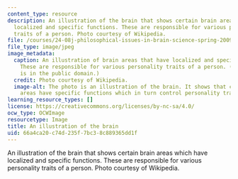 ```yaml
---
content_type: resource
description: An illustration of the brain that shows certain brain areas which have
  localized and specific functions. These are responsible for various personality
  traits of a person. Photo courtesy of Wikipedia.
file: /courses/24-08j-philosophical-issues-in-brain-science-spring-2009/66a4ca20c74d235f7bc38c889365dd1f_24-08js09.jpg
file_type: image/jpeg
image_metadata:
  caption: An illustration of brain areas that have localized and specific functions.
    These are responsible for various personality traits of a person. (This image
    is in the public domain.)
  credit: Photo courtesy of Wikipedia.
  image-alt: The photo is an illustration of the brain. It shows that certain brain
    areas have specific functions which in turn control personality traits.
learning_resource_types: []
license: https://creativecommons.org/licenses/by-nc-sa/4.0/
ocw_type: OCWImage
resourcetype: Image
title: An illustration of the brain
uid: 66a4ca20-c74d-235f-7bc3-8c889365dd1f
---
```

An illustration of the brain that shows certain brain areas which have localized and specific functions. These are responsible for various personality traits of a person. Photo courtesy of Wikipedia.